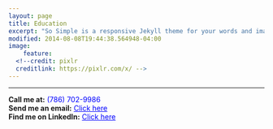 ```yaml
---
layout: page
title: Education
excerpt: "So Simple is a responsive Jekyll theme for your words and images."
modified: 2014-08-08T19:44:38.564948-04:00
image:
    feature:
  <!--credit: pixlr
  creditlink: https://pixlr.com/x/ -->
---
```


<!--Looking for a simple, responsive, theme for your Jekyll powered blog? Well look no further. Here be **So Simple Theme**, the follow up to [**Minimal Mistakes**](http://mmistakes.github.io/minimal-mistakes) --- by designer slash illustrator [Michael Rose](http://mademistakes.com).-->

<hr/>

**Call me at:** <span style="color: blue">(786) 702-9986</span><br/>
**Send me an email:** <a style="color: blue" href="mailto:jasonvic97@gmail.com">Click here</a><br/>
**Find me on LinkedIn:** <a style="color: blue" href="https://www.linkedin.com/in/jason-victor-795b3b193/"> Click here</a>
